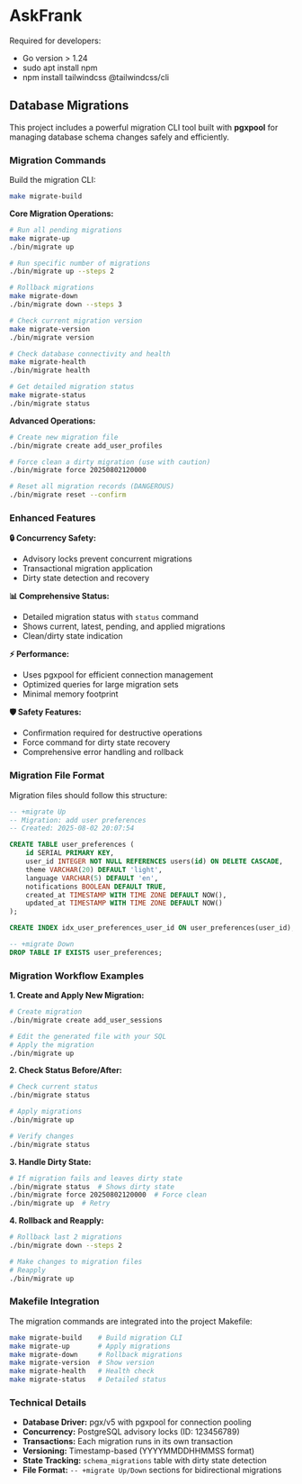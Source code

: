 # AskFrank

Required for developers:
- Go version > 1.24
- sudo apt install npm
- npm install tailwindcss @tailwindcss/cli

## Database Migrations

This project includes a powerful migration CLI tool built with **pgxpool** for managing database schema changes safely and efficiently.

### Migration Commands

Build the migration CLI:
```bash
make migrate-build
```

**Core Migration Operations:**
```bash
# Run all pending migrations
make migrate-up
./bin/migrate up

# Run specific number of migrations
./bin/migrate up --steps 2

# Rollback migrations
make migrate-down
./bin/migrate down --steps 3

# Check current migration version
make migrate-version
./bin/migrate version

# Check database connectivity and health
make migrate-health
./bin/migrate health

# Get detailed migration status
make migrate-status
./bin/migrate status
```

**Advanced Operations:**
```bash
# Create new migration file
./bin/migrate create add_user_profiles

# Force clean a dirty migration (use with caution)
./bin/migrate force 20250802120000

# Reset all migration records (DANGEROUS)
./bin/migrate reset --confirm
```

### Enhanced Features

**🔒 Concurrency Safety:**
- Advisory locks prevent concurrent migrations
- Transactional migration application
- Dirty state detection and recovery

**📊 Comprehensive Status:**
- Detailed migration status with `status` command
- Shows current, latest, pending, and applied migrations
- Clean/dirty state indication

**⚡ Performance:**
- Uses pgxpool for efficient connection management
- Optimized queries for large migration sets
- Minimal memory footprint

**🛡️ Safety Features:**
- Confirmation required for destructive operations
- Force command for dirty state recovery
- Comprehensive error handling and rollback

### Migration File Format

Migration files should follow this structure:

```sql
-- +migrate Up
-- Migration: add user preferences
-- Created: 2025-08-02 20:07:54

CREATE TABLE user_preferences (
    id SERIAL PRIMARY KEY,
    user_id INTEGER NOT NULL REFERENCES users(id) ON DELETE CASCADE,
    theme VARCHAR(20) DEFAULT 'light',
    language VARCHAR(5) DEFAULT 'en',
    notifications BOOLEAN DEFAULT TRUE,
    created_at TIMESTAMP WITH TIME ZONE DEFAULT NOW(),
    updated_at TIMESTAMP WITH TIME ZONE DEFAULT NOW()
);

CREATE INDEX idx_user_preferences_user_id ON user_preferences(user_id);

-- +migrate Down
DROP TABLE IF EXISTS user_preferences;
```

### Migration Workflow Examples

**1. Create and Apply New Migration:**
```bash
# Create migration
./bin/migrate create add_user_sessions

# Edit the generated file with your SQL
# Apply the migration
./bin/migrate up
```

**2. Check Status Before/After:**
```bash
# Check current status
./bin/migrate status

# Apply migrations
./bin/migrate up

# Verify changes
./bin/migrate status
```

**3. Handle Dirty State:**
```bash
# If migration fails and leaves dirty state
./bin/migrate status  # Shows dirty state
./bin/migrate force 20250802120000  # Force clean
./bin/migrate up  # Retry
```

**4. Rollback and Reapply:**
```bash
# Rollback last 2 migrations
./bin/migrate down --steps 2

# Make changes to migration files
# Reapply
./bin/migrate up
```

### Makefile Integration

The migration commands are integrated into the project Makefile:

```bash
make migrate-build    # Build migration CLI
make migrate-up       # Apply migrations
make migrate-down     # Rollback migrations  
make migrate-version  # Show version
make migrate-health   # Health check
make migrate-status   # Detailed status
```

### Technical Details

- **Database Driver:** pgx/v5 with pgxpool for connection pooling
- **Concurrency:** PostgreSQL advisory locks (ID: 123456789)
- **Transactions:** Each migration runs in its own transaction
- **Versioning:** Timestamp-based (YYYYMMDDHHMMSS format)
- **State Tracking:** `schema_migrations` table with dirty state detection
- **File Format:** `-- +migrate Up/Down` sections for bidirectional migrations